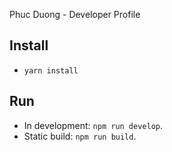 Phuc Duong - Developer Profile

## Install
- `yarn install`

## Run
- In development: `npm run develop`.
- Static build: `npm run build`.
